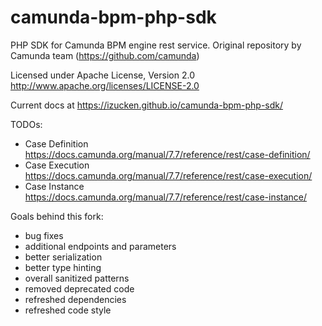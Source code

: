camunda-bpm-php-sdk
===================

PHP SDK for Camunda BPM engine rest service.
Original repository by Camunda team (https://github.com/camunda)

Licensed under Apache License, Version 2.0  http://www.apache.org/licenses/LICENSE-2.0 

Current docs at https://izucken.github.io/camunda-bpm-php-sdk/

TODOs:
- Case Definition https://docs.camunda.org/manual/7.7/reference/rest/case-definition/
- Case Execution https://docs.camunda.org/manual/7.7/reference/rest/case-execution/
- Case Instance https://docs.camunda.org/manual/7.7/reference/rest/case-instance/

Goals behind this fork:
- bug fixes
- additional endpoints and parameters
- better serialization
- better type hinting
- overall sanitized patterns
- removed deprecated code
- refreshed dependencies
- refreshed code style
